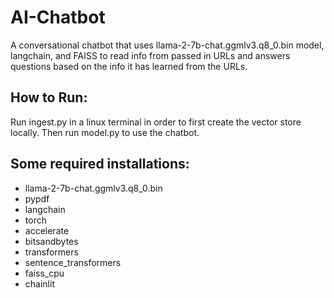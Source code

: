 # AI-Chatbot
A conversational chatbot that uses llama-2-7b-chat.ggmlv3.q8_0.bin model, langchain, and FAISS to read info from passed in URLs and answers questions based on the info it has learned from the URLs.

## How to Run:
Run ingest.py in a linux terminal in order to first create the vector store locally. Then run model.py to use the chatbot.
## Some required installations:
+ llama-2-7b-chat.ggmlv3.q8_0.bin
+ pypdf
+ langchain
+ torch
+ accelerate
+ bitsandbytes
+ transformers
+ sentence_transformers
+ faiss_cpu
+ chainlit
